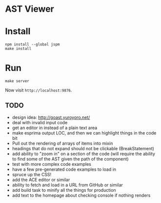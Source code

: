 # AST Viewer

# Install

```
npm install --global jspm
make install
```

# Run

```
make server
```

Now visit `http://localhost:9876`.

## TODO

- design idea: http://goast.yuroyoro.net/
- deal with invalid input code  
- get an editor in instead of a plain text area 
- make esprima output LOC, and then we can highlight things in the code bit 
- Pull out the rendering of arrays of items into mixin
- headings that do not expand should not be clickable (BreakStatement)
- add ability to "zoom in" on a section of the code (will require the ability to find some of the AST given the path of the component)
- test with more complex code examples
- have a few pre-generated code examples to load in
- spruce up the CSS!
- add the ACE editor or similar
- ability to fetch and load in a URL from GitHub or similar
- add build task to minify all the things for production
- add text to the homepage about checking console if nothing renders

